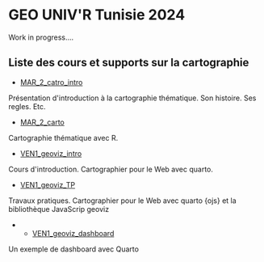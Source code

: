 # GEO UNIV'R Tunisie 2024

Work in progress....

## Liste des cours et supports sur la cartographie

- <a href = "https://neocarto.github.io/geounivr2024/MAR_2_carto_intro/docs/index.html" target = "_BLANK">MAR_2_catro_intro</a>

Présentation d'introduction à la cartographie thématique. Son histoire. Ses regles. Etc.

- <a href = "https://neocarto.github.io/geounivr2024/MAR_2_carto/index.html" target = "_BLANK">MAR_2_carto</a>

Cartographie thématique avec R.

- <a href = "https://neocarto.github.io/geounivr2024/VEN1_geoviz_intro/docs/index.html" target = "_BLANK">VEN1_geoviz_intro</a>

Cours d'introduction. Cartographier pour le Web avec quarto.

- <a href = "https://neocarto.github.io/geounivr2024/VEN1_geoviz_TP/docs/index.html" target = "_BLANK">VEN1_geoviz_TP</a>

Travaux pratiques. Cartographier pour le Web avec quarto {ojs} et la bibliothèque JavaScrip geoviz

- - <a href = "https://neocarto.github.io/geounivr2024/VEN1_geoviz_dashboard/index.html" target = "_BLANK">VEN1_geoviz_dashboard</a>

Un exemple de dashboard avec Quarto
